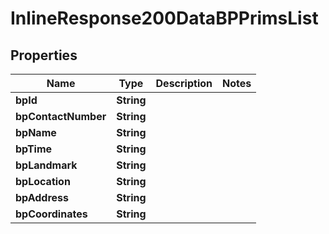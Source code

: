 
# InlineResponse200DataBPPrimsList

## Properties
Name | Type | Description | Notes
------------ | ------------- | ------------- | -------------
**bpId** | **String** |  | 
**bpContactNumber** | **String** |  | 
**bpName** | **String** |  | 
**bpTime** | **String** |  | 
**bpLandmark** | **String** |  | 
**bpLocation** | **String** |  | 
**bpAddress** | **String** |  | 
**bpCoordinates** | **String** |  | 



